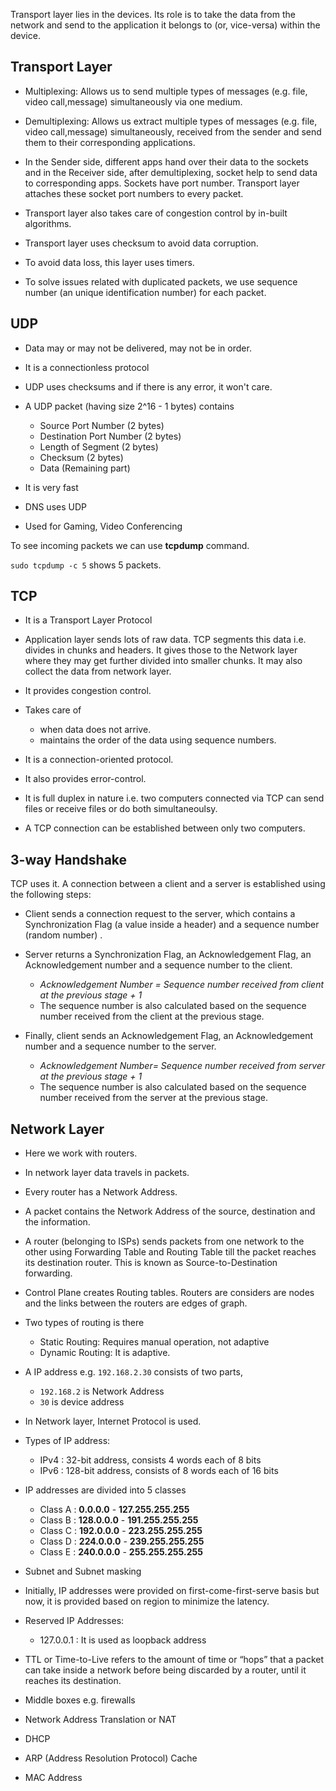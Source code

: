 Transport layer lies in the devices. Its role is to take the data from the network and send to the application it belongs to (or, vice-versa) within the device.

## Transport Layer

- Multiplexing: Allows us to send multiple types of messages (e.g. file, video call,message) simultaneously via one medium.

- Demultiplexing: Allows us extract multiple types of messages (e.g. file, video call,message) simultaneously, received from the sender and send them to their corresponding applications.

- In the Sender side, different apps hand over their data to the sockets and in the Receiver side, after demultiplexing, socket help to send data to corresponding apps. Sockets have port number. Transport layer attaches these socket port numbers to every packet.

- Transport layer also takes care of congestion control by in-built algorithms.

- Transport layer uses checksum to avoid data corruption.

- To avoid data loss, this layer uses timers.

- To solve issues related with duplicated packets, we use sequence number (an unique identification number) for each packet.

## UDP 

- Data may or may not be delivered, may not be in order.
- It is a connectionless protocol
- UDP uses checksums and if there is any error, it won't care.
- A UDP packet (having size 2^16 - 1 bytes) contains

  - Source Port Number (2 bytes)
  - Destination Port Number (2 bytes)
  - Length of Segment (2 bytes)
  - Checksum (2 bytes)
  - Data (Remaining part)

- It is very fast
- DNS uses UDP
- Used for Gaming, Video Conferencing

To see incoming packets we can use **tcpdump** command.

`sudo tcpdump -c 5` shows 5 packets.

## TCP 

- It is a Transport Layer Protocol

- Application layer sends lots of raw data. TCP segments this data i.e. divides in chunks and headers. It gives those to the Network layer where they may get further divided into smaller chunks. It may also collect the data from network layer.

- It provides congestion control.

- Takes care of 
  - when data does not arrive.
  - maintains the order of the data using sequence numbers.

- It is a connection-oriented protocol.

- It also provides error-control.

- It is full duplex in nature i.e. two computers connected via TCP can send files or receive files or do both simultaneoulsy.

- A TCP connection can be established between only two computers.

## 3-way Handshake

TCP uses it. A connection between a client and a server is established using the following steps:

-  Client sends a connection request to the server, which contains a Synchronization Flag (a value inside a header) and a sequence number (random number) . 

-  Server returns a Synchronization Flag, an Acknowledgement Flag, an Acknowledgement number and a sequence number to the client.
   - _Acknowledgement Number = Sequence number received from client at the previous stage + 1_ 
   - The sequence number is also calculated based on the sequence number received from the client at the previous stage.

-  Finally, client sends an Acknowledgement Flag, an Acknowledgement number and a sequence number to the server.
   - _Acknowledgement Number= Sequence number received from server at the previous stage + 1_ 
   - The sequence number is also calculated based on the sequence number received from the server at the previous stage.

## Network Layer

- Here we work with routers.

- In network layer data travels in packets.

- Every router has a Network Address.

- A packet contains the Network Address of the source, destination and the information.

- A router (belonging to ISPs) sends packets from one network to the other using Forwarding Table and Routing Table till the packet reaches its destination router. This is known as Source-to-Destination forwarding.

- Control Plane creates Routing tables. Routers are considers are nodes and the links between the routers are edges of graph.

- Two types of routing is there

  - Static Routing: Requires manual operation, not adaptive
  - Dynamic Routing: It is adaptive.

- A IP address e.g. `192.168.2.30` consists of two parts,
  - `192.168.2` is Network Address
  - `30` is device address

- In Network layer, Internet Protocol is used.

- Types of IP address:
  - IPv4 : 32-bit address, consists 4 words each of 8 bits
  - IPv6 : 128-bit address, consists of 8 words each of 16 bits

- IP addresses are divided into 5 classes

  - Class A : **0.0.0.0** - **127.255.255.255**
  - Class B : **128.0.0.0** - **191.255.255.255**
  - Class C : **192.0.0.0** - **223.255.255.255**
  - Class D : **224.0.0.0** - **239.255.255.255**
  - Class E : **240.0.0.0** - **255.255.255.255**

- Subnet and Subnet masking

- Initially, IP addresses were provided on first-come-first-serve basis but now, it is provided based on region to minimize the latency.

- Reserved IP Addresses:

  - 127.0.0.1 : It is used as loopback address

- TTL or Time-to-Live refers to the amount of time or “hops” that a packet can take inside a network before being discarded by a router, until it reaches its destination.

- Middle boxes e.g. firewalls

- Network Address Translation or NAT

- DHCP

- ARP (Address Resolution Protocol) Cache

- MAC Address



